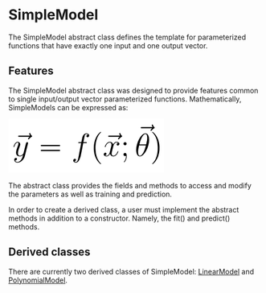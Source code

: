 # SimpleModel

The SimpleModel abstract class defines the template for parameterized functions that have exactly one input and one output vector.

## Features

The SimpleModel abstract class was designed to provide features common to single input/output vector parameterized functions. Mathematically, SimpleModels can be expressed as:

![SimpleModel equation](images/simplemodel_equation.png)

The abstract class provides the fields and methods to access and modify the parameters as well as training and prediction.

In order to create a derived class, a user must implement the abstract methods in addition to a constructor. Namely, the fit() and predict() methods.

## Derived classes

There are currently two derived classes of SimpleModel: [LinearModel](LinearModel.md) and [PolynomialModel](PolynomialModel.md).

